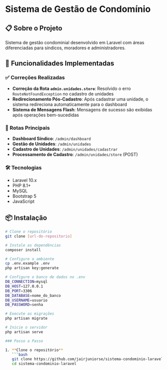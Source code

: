 # Sistema de Gestão de Condomínio

## 📋 Sobre o Projeto
Sistema de gestão condominial desenvolvido em Laravel com áreas diferenciadas para síndicos, moradores e administradores.

## 🚀 Funcionalidades Implementadas

### ✅ Correções Realizadas
- **Correção da Rota `admin.unidades.store`**: Resolvido o erro `RouteNotFoundException` no cadastro de unidades
- **Redirecionamento Pós-Cadastro**: Após cadastrar uma unidade, o sistema redireciona automaticamente para o dashboard
- **Sistema de Mensagens Flash**: Mensagens de sucesso são exibidas após operações bem-sucedidas

### 🔧 Rotas Principais
- **Dashboard Síndico**: `/admin/dashboard`
- **Gestão de Unidades**: `/admin/unidades`
- **Cadastro de Unidades**: `/admin/unidades/cadastrar`
- **Processamento de Cadastro**: `/admin/unidades/store` (POST)

### 🛠 Tecnologias
- Laravel 10.x
- PHP 8.1+
- MySQL
- Bootstrap 5
- JavaScript

## 📦 Instalação

```bash
# Clone o repositório
git clone [url-do-repositorio]

# Instale as dependências
composer install

# Configure o ambiente
cp .env.example .env
php artisan key:generate

# Configure o banco de dados no .env
DB_CONNECTION=mysql
DB_HOST=127.0.0.1
DB_PORT=3306
DB_DATABASE=nome_do_banco
DB_USERNAME=usuario
DB_PASSWORD=senha

# Execute as migrações
php artisan migrate

# Inicie o servidor
php artisan serve

### Passo a Passo

1. **Clone o repositório**
   ```bash
   git clone https://github.com/jairjuniorse/sistema-condominio-laravel.git
   cd sistema-condominio-laravel